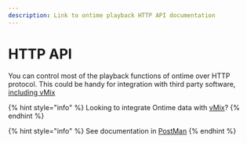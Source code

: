 ```yaml
---
description: Link to ontime playback HTTP API documentation
---
```


# HTTP API

You can control most of the playback functions of ontime over HTTP protocol. This could be handy for integration with third party software, [including vMix](../../additional-notes/control-ontime-from-vmix.md)

{% hint style="info" %}
Looking to integrate Ontime data with [vMix](../../additional-notes/working-with-vmix.md)?
{% endhint %}

{% hint style="info" %}
See documentation in [PostMan](https://documenter.getpostman.com/view/15782331/UzJEULEp)
{% endhint %}
